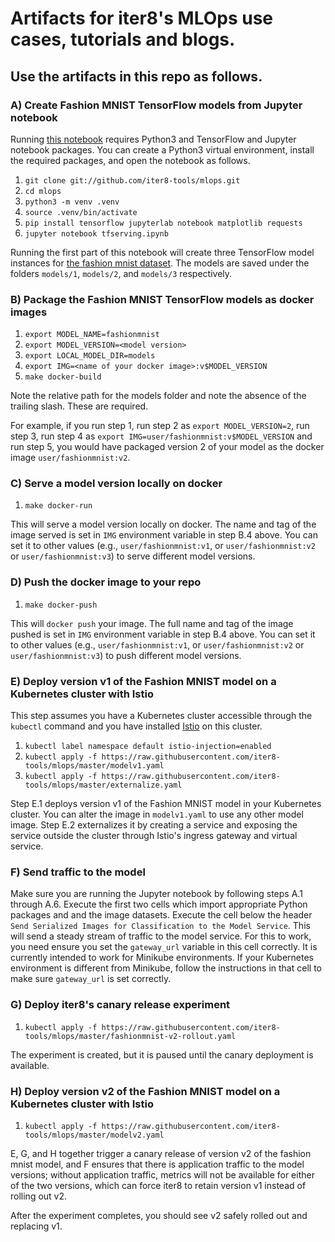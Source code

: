 # Artifacts for iter8's MLOps use cases, tutorials and blogs.

## Use the artifacts in this repo as follows.

### A) Create Fashion MNIST TensorFlow models from Jupyter notebook

Running [this notebook](https://github.com/iter8-tools/mlops/blob/master/tfserving.ipynb) requires Python3 and TensorFlow and Jupyter notebook packages. You can create a Python3 virtual environment, install the required packages, and open the notebook as follows.

1. `git clone git://github.com/iter8-tools/mlops.git`
2. `cd mlops`
3. `python3 -m venv .venv`
4. `source .venv/bin/activate`
5. `pip install tensorflow jupyterlab notebook matplotlib requests`
6. `jupyter notebook tfserving.ipynb`

Running the first part of this notebook will create three TensorFlow model instances for [the fashion mnist dataset](https://www.kaggle.com/zalando-research/fashionmnist). The models are saved under the folders `models/1`, `models/2`, and `models/3` respectively.

### B) Package the Fashion MNIST TensorFlow models as docker images
1. `export MODEL_NAME=fashionmnist`
2. `export MODEL_VERSION=<model version>`
3. `export LOCAL_MODEL_DIR=models`
4. `export IMG=<name of your docker image>:v$MODEL_VERSION`
5. `make docker-build`

Note the relative path for the models folder and note the absence of the trailing slash. These are required. 

For example, if you run step 1, run step 2 as `export MODEL_VERSION=2`, run step 3, run step 4 as `export IMG=user/fashionmnist:v$MODEL_VERSION` and run step 5, you would have packaged version 2 of your model as the docker image `user/fashionmnist:v2`.

### C) Serve a model version locally on docker
1. `make docker-run`

This will serve a model version locally on docker. The name and tag of the image served is set in `IMG` environment variable in step B.4 above. You can set it to other values (e.g., `user/fashionmnist:v1`, or `user/fashionmnist:v2` or `user/fashionmnist:v3`) to serve different model versions.

### D) Push the docker image to your repo
1. `make docker-push`

This will `docker push` your image. The full name and tag of the image pushed is set in `IMG` environment variable in step B.4 above. You can set it to other values (e.g., `user/fashionmnist:v1`, or `user/fashionmnist:v2` or `user/fashionmnist:v3`) to push different model versions.

### E) Deploy version v1 of the Fashion MNIST model on a Kubernetes cluster with Istio
This step assumes you have a Kubernetes cluster accessible through the `kubectl` command and you have installed [Istio](https://istio.io) on this cluster.

1. `kubectl label namespace default istio-injection=enabled`
2. `kubectl apply -f https://raw.githubusercontent.com/iter8-tools/mlops/master/modelv1.yaml`
3. `kubectl apply -f https://raw.githubusercontent.com/iter8-tools/mlops/master/externalize.yaml`

Step E.1 deploys version v1 of the Fashion MNIST model in your Kubernetes cluster. You can alter the image in `modelv1.yaml` to use any other model image. Step E.2 externalizes it by creating a service and exposing the service outside the cluster through Istio's ingress gateway and virtual service.

### F) Send traffic to the model

Make sure you are running the Jupyter notebook by following steps A.1 through A.6. Execute the first two cells which import appropriate Python packages and and the image datasets. Execute the cell below the header `Send Serialized Images for Classification to the Model Service`. This will send a steady stream of traffic to the model service. For this to work, you need ensure you set the `gateway_url` variable in this cell correctly. It is currently intended to work for Minikube environments. If your Kubernetes environment is different from Minikube, follow the instructions in that cell to make sure `gateway_url` is set correctly.

### G) Deploy iter8's canary release experiment

1. `kubectl apply -f https://raw.githubusercontent.com/iter8-tools/mlops/master/fashionmnist-v2-rollout.yaml`

The experiment is created, but it is paused until the canary deployment is available.

### H) Deploy version v2 of the Fashion MNIST model on a Kubernetes cluster with Istio

1. `kubectl apply -f https://raw.githubusercontent.com/iter8-tools/mlops/master/modelv2.yaml`

E, G, and H together trigger a canary release of version v2 of the fashion mnist model, and F ensures that there is application traffic to the model versions; without application traffic, metrics will not be available for either of the two versions, which can force iter8 to retain version v1 instead of rolling out v2.

After the experiment completes, you should see v2 safely rolled out and replacing v1.